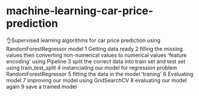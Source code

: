 # machine-learning-car-price-prediction
👌Supervised learning algorithms for car price prediction using RandomForestRegressor model
        1 Getting data ready
        2 filling the missing values then converting non-numerical values to numerical values 'feature encoding' using Pipeline
        3 split the correct data into train set and test set using train_test_split
        4 instanciating our model for regression problem RandomForestRegressor 
        5 fitting the data in the model 'traning'
        6 Evaluating model
        7 improving our model using GridSearchCV
        8 evaluating our model again
        9 save a trained model

